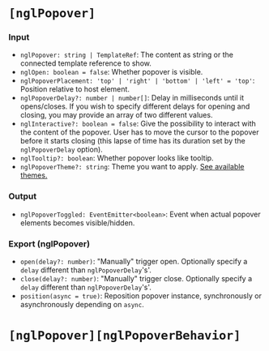 # `[nglPopover]`

### Input

   * `nglPopover: string | TemplateRef`: The content as string or the connected template reference to show.
   * `nglOpen: boolean = false`: Whether popover is visible.
   * `nglPopoverPlacement: 'top' | 'right' | 'bottom' | 'left' = 'top'`: Position relative to host element.
   * `nglPopoverDelay?: number | number[]`: Delay in milliseconds until it opens/closes. If you wish to specify different delays for opening and closing, you may provide an array of two different values.
   * `nglInteractive?: boolean = false`: Give the possibility to interact with the content of the popover. User has to move the cursor to the popover before it starts closing (this lapse of time has its duration set by the `nglPopoverDelay` option).
   * `nglTooltip?: boolean`: Whether popover looks like tooltip.
   * `nglPopoverTheme?: string`: Theme you want to apply. [See available themes.](https://www.lightningdesignsystem.com/components/utilities/themes/#flavor-color)

### Output

 * `nglPopoverToggled: EventEmitter<boolean>`: Event when actual popover elements becomes visible/hidden.

### Export (nglPopover)

  * `open(delay?: number)`: "Manually" trigger open. Optionally specify a `delay` different than `nglPopoverDelay`'s'.
  * `close(delay?: number)`: "Manually" trigger close. Optionally specify a `delay` different than `nglPopoverDelay`'s'.
  * `position(async = true)`: Reposition popover instance, synchronously or asynchronously depending on `async`.


# `[nglPopover][nglPopoverBehavior]`
